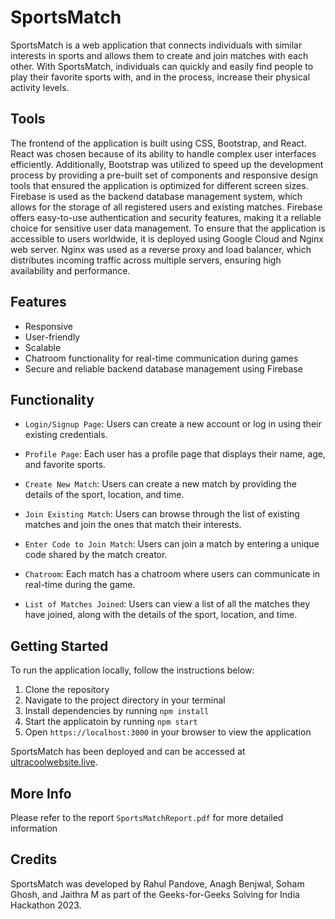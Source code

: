 # SportsMatch

SportsMatch is a web application that connects individuals with similar interests in sports and allows them to create and join matches with each other. With SportsMatch, individuals can quickly and easily find people to play their favorite sports with, and in the process, increase their physical activity levels.


## Tools

The frontend of the application is built using CSS, Bootstrap, and React. React was chosen because of its ability to handle complex user interfaces efficiently. Additionally, Bootstrap was utilized to speed up the development process by providing a pre-built set of components and responsive design tools that ensured the application is optimized for different screen sizes. Firebase is used as the backend database management system, which allows for the storage of all registered users and existing matches. Firebase offers easy-to-use authentication and security features, making it a reliable choice for sensitive user data management. To ensure that the application is accessible to users worldwide, it is deployed using Google Cloud and Nginx web server. Nginx was used as a reverse proxy and load balancer, which distributes incoming traffic across multiple servers, ensuring high availability and performance.


## Features

- Responsive
- User-friendly
- Scalable
- Chatroom functionality for real-time communication during games
- Secure and reliable backend database management using Firebase

## Functionality

- ` Login/Signup Page `: Users can create a new account or log in using their existing credentials.
  
- `Profile Page`: Each user has a profile page that displays their name, age, and favorite sports.
  
- `Create New Match`: Users can create a new match by providing the details of the sport, location, and time.
  
- `Join Existing Match`: Users can browse through the list of existing matches and join the ones that match their interests.
  
- `Enter Code to Join Match`: Users can join a match by entering a unique code shared by the match creator.
  
- `Chatroom`: Each match has a chatroom where users can communicate in real-time during the game.
  
- `List of Matches Joined`: Users can view a list of all the matches they have joined, along with the details of the sport, location, and time.
  

## Getting Started

To run the application locally, follow the instructions below:
1. Clone the repository
2. Navigate to the project directory in your terminal
3. Install dependencies by running `npm install`
4. Start the applicatoin by running `npm start`
5. Open `https://localhost:3000` in your browser to view the application

SportsMatch has been deployed and can be accessed at [ultracoolwebsite.live](http://ultracoolwebsite.live).

## More Info
Please refer to the report `SportsMatchReport.pdf` for more detailed information

## Credits

SportsMatch was developed by Rahul Pandove, Anagh Benjwal, Soham Ghosh, and Jaithra M as part of the Geeks-for-Geeks Solving for India Hackathon 2023.
